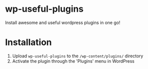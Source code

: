 wp-useful-plugins
=================

Install awesome and useful wordpress plugins in one go!

Installation
=================

1. Upload `wp-useful-plugins` to the `/wp-content/plugins/` directory
2. Activate the plugin through the 'Plugins' menu in WordPress

